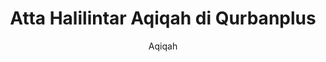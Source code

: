 ---
subtitle: Aqiqah
title: Atta Halilintar Aqiqah di Qurbanplus
deskripsi: Lorem ipsum dolor, sit amet consectetur adipisicing elit. Vel inventore, provident minus laudantium illo ipsam
image:
    url: /assets/images/slider-hero-aqiqah/slider-aqiqah-1.jpg
    alt: Qurbanplus-Penyelenggaran Qurban, Aqiqah dan Semarak Festival Idul Adha di Jakarta
---